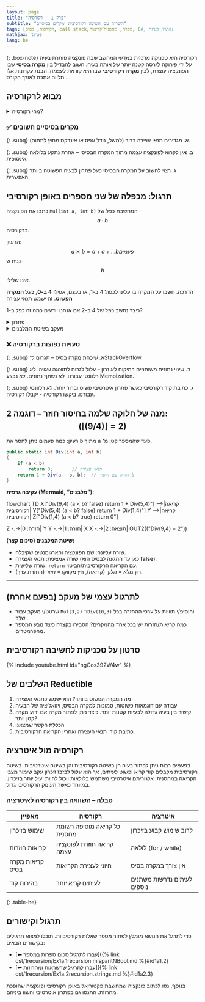```yaml
---
layout: page 
title: "פרק 1 – רקורסיה"
subtitle: "היכרות עם חשיבה רקורסיבית ומקרים בסיסיים"
tags: [רקורסיה, בסיס, call stack,מקרה, מחסנית־קריאות, C#, פתרון בעיות]
mathjax: true
lang: he
---
```


{: .box-note}
רקורסיה היא טכניקה מרכזית במדעי המחשב שבה פונקציה פותרת בעיה על ידי פירוקה לגרסה קטנה יותר של אותה בעיה. חשוב להבדיל בין **מקרה בסיסי** שבו הפונקציה עוצרת, לבין **מקרה רקורסיבי** שבו היא קוראת לעצמה. הבנת עקרונות אלו תלווה אתכם לאורך הקורס .


<!-- Source: UMBC CMSC 202 – Recursion lecture notes -->

## מבוא לרקורסיה

<details markdown="1">
<summary>מהי רקורסיה?</summary>

רקורסיה מתארת תהליך שבו פונקציה קוראת לעצמה לצורך פתרון בעיה. למשל, קביעת סכום של מערך יכולה להתבצע על ידי סכימת האיבר הראשון עם סכום המערך החל מהאיבר השני. כדי להבטיח שהאלגוריתם מסתיים, עלינו להגדיר **מקרה בסיס** – תנאי שבו הפונקציה מחזירה תוצאה ללא קריאה נוספת .

```csharp
// סכום אלמנטים במערך באמצעות רקורסיה
public static int Sum(int[] arr, int index)
{
    // מקרה בסיס – הגענו לסוף המערך
    if (index == arr.Length)
        return 0;

    // מקרה רקורסיבי – מוסיפים את הערך הנוכחי לסכום שאר האיברים
    return arr[index] + Sum(arr, index + 1);
}
```


<details markdown="1"><summary>הבנת מחסנית הקריאות</summary>

### הבנת מחסנית הקריאות

כל קריאה לפונקציה יוצרת רשומת קריאה חדשה במחסנית. כאשר אנחנו קוראים לפונקציה ברקורסיה, נוצרת שרשרת רשומות עד שמגיעים למקרה הבסיס. לאחר מכן הקריאות מסתיימות בסדר הפוך (LIFO), כמו במחסנית.

<div class="mermaid">
graph TD
    A["Sum(arr, 0)"] --> B["Sum(arr, 1)"]
    B --> C["Sum(arr, 2)"]
    C --> D["Sum(arr, 3)"]
    D --> E["Sum(arr, n)"]
    E --> F[0]
</div>

הדיאגרמה ממחישה כיצד הקריאות נערמות עד למקרה בסיס, ומסמנות חזרה עם הערך 0. כל קריאה מחכה לפתרון הקריאה העמוקה יותר לפני שהיא מחזירה את ערכה.

</details>

בקוד זה המקרה הבסיסי הוא כאשר `index` שווה לגודל המערך. המקרה הרקורסיבי מוסיף את האיבר הנוכחי לתוצאה של קריאה מחדש לפונקציה עם אינדקס מתקדם.

</details>

### ✅ מקרים בסיסיים חשובים

{: .subq}
א. מגדירים תנאי עצירה ברור (למשל, גודל אפס או אינדקס מחוץ לתחום).  

{: .subq}
ב. **אין** לקרוא לפונקציה עצמה מתוך המקרה הבסיסי – אחרת נתקע בלולאה אינסופית.  

{: .subq}
ג. רצוי לחשוב על המקרה הבסיסי כעל פתרון לבעיה הפשוטה ביותר האפשרית.  


## תרגול: מכפלה של שני מספרים באופן רקורסיבי
כתבו את הפונקציה `Mul(int a, int b)` המחשבת כפל של $$a·b$$ ברקורסיה. 

הרעיון: $$a⨯b = a+a+ ... b פעמים$$ נניח ש-$$b$$ אינו שלילי.

הדרכה. חשבו על המקרה בו עלינו לכפול 4 ב-1, או בעצם, אפילו **4 ב-0, כעל המקרה הפשוט**. זה ישמש תנאי עצירה

כיצד נחשב כפל של 4 ב-2 אם אנחנו יודעים כמה זה כפל ב-1?



<details markdown="1"><summary>פתרון</summary>

```csharp
public static int Mul(int a, int b)
{
  if (b == 0) 
    return 0; // תנאי עצירה
  return a + Mul(a, b - 1); // חזרה עם הקטנת b
}
```

</details>

<details markdown="1"><summary>מעקב בשיטת המלבנים</summary>


<div class="mermaid">

flowchart TD
A["Mul(4,3)
(b==0? false)
return 4 + Mul(4,2)"] -->|קריאה רקורסיבית| B["Mul(4,2)
(b==0? false)
return 4 + Mul(4,1)"]
B -->|קריאה רקורסיבית| C["Mul(4,1)
(b==0? false)
return 4 + Mul(4,0)"]
C -->|קריאה רקורסיבית| D["Mul(4,0)
(b==0? true)
return 0"]


D -.->|חזרה: 0| C
C -.->|חזרה: 4| B
B -.->|חזרה: 8| A
A -.->|תוצאה: 12| OUT(("Mul(4,3) = 12"))


</div>

{: .box-success }
**מעקב רקורסיה** בשיטת המלבנים: בשורה העליונה – שם הפונקציה והארגומנטים, בשורה האמצעית – תנאי העצירה, ובשורה השלישית – ביטוי ה־ `return`.  
בחיצים: **→** (חץ מלא) מציין *קריאה רקורסיבית (הלוך)*, ו־**-.->** (חץ מקווקו) מציין *החזרת ערך (חזור)*. במעקב שלהלן הכפל $$4·3$$


</details>



### ❌ טעויות נפוצות ברקורסיה

{: .subq}
א. שִׁיכְחַת מקרה בסיס – תגרום ל־StackOverflow.  

{: .subq}
ב. שינוי נתונים משותפים במיקום לא נכון – עלול לגרום לתוצאה שגויה. לא רלוונטי עבורנו. לא נשתף נתונים. לא נבצע Memoization.

{: .subq}
ג. כתיבת קוד רקורסיבי כאשר פתרון איטרטיבי פשוט וברור יותר. לא רלוונטי עבורנו. ביקשו רקורסיה - יקבלו רקורסיה.



## 2 מנה של חלוקה שלמה בחיסור חוזר – דוגמה: $$(\lfloor (9/4) \rfloor = 2)$$

רעיון: כמה פעמים ניתן לחסר את b מתוך a עד שהמספר קטן מ־b.

```csharp
public static int Div(int a, int b)
{
    if (a < b) 
        return 0;       // תנאי עצירה
    return 1 + Div(a - b, b);  // חזרה עם חיסור b
}
```

**עקיבה גרפית (Mermaid, “מלבנים”):**

<div class="mermaid">

flowchart TD
X["Div(9,4) 
(a < b? false)
return 1 + Div(5,4)"] -->|קריאה רקורסיבית| Y["Div(5,4)
(a < b? false)
return 1 + Div(1,4)"]
  Y -->|קריאה רקורסיבית| Z["Div(1,4)
(a < b? true)
return 0"]

  Z -.->|חזרה: 0| Y
  Y -.->|חזרה: 1| X
  X -.->|תוצאה: 2| OUT2(("Div(9,4) = 2"))

</div>
  
**שיטת המלבנים (סיכום קצר):**
- שורה עליונה: שם הפונקציה והארגומנטים שקיבלה.
- שורה אמצעית: תנאי העצירה (כאן עד ההגעה לבסיס הוא **false**).
- שורה שלישית: `return` עם הקריאה הרקורסיבית/הביטוי.
- חץ מלא = *הלוך* (קריאה), חץ מקווקו = *חזור* (החזרת ערך).

---

## לתרגול עצמי של מעקב (בפעם אחרת)

- שרטט/י מעקב עבור `Mul(3,2)` ו־`Div(10,3)` והוסיפ/י תוויות על ערכי ההחזרה בכל שלב.
- כמה קריאות/חזרות יש בכל אחד מהמקרים? הסבירו בקצרה כיצד נובע המספר מהפרמטרים.



## סרטון על טכניקות לחשיבה רקורסיבית
{% include youtube.html id="ngCos392W4w" %} 

## השלבים של Reductible
1. מה המקרה הפשוט ביותר? הוא ישמש כתנאי העצירה
1. עבודה עם דוגמאות פשוטות, סמוכות למקרה הבסיס, ויזואליציה של הבעיה
1. קישור בין בעיה גדולה לבעיות קטנות יותר. כיצד ניתן לפתור מקרה אם ידוע מקרה קטן יותר?
1. הכללת הקשר שמצאנו
1. כתיבת קוד: תנאי העצירה ואחריו הקריאה הרקורסיבית.


## רקורסיה מול איטרציה

בפעמים רבות ניתן לפתור בעיה הן בשיטה רקורסיבית והן בשיטה איטרטיבית. בשיטה רקורסיבית מקבלים קוד קריא ופשוט לעיתים, אך הוא עלול לבזבז זיכרון עקב שימור מצבי הקריאה במחסנית. אלגוריתם איטרטיבי משתמש בלולאות ויכול להיות יעיל יותר בזיכרון, במיוחד כאשר העומק הרקורסיבי גדול.

### טבלה – השוואה בין רקורסיה לאיטרציה

| מאפיין | רקורסיה | איטרציה |
| --- | --- | --- |
| שימוש בזיכרון | כל קריאה מוסיפה רשומת מחסנית | לרוב שימוש קבוע בזיכרון |
| קריאות חוזרות | קריאה חוזרת לפונקציה עצמה | לולאה (for / while) |
| קריאות מקרה בסיס | חיוני לעצירת הקריאות | אין צורך במקרה בסיס |
| בהירות קוד | לעיתים קריא יותר | לעיתים נדרשות משתנים נוספים |
{: .table-he}

## תרגול וקישורים

כדי לתרגל את הנושא מומלץ לפתור מספר שאלות רקורסיביות. תוכלו למצוא תרגילים בקישורים הבאים:

- [⬅ עברו לתרגיל סכום ספרות במספר]({% link cst/1recursion/Ex1a.1recursion.misparitNBool.md %}#id1a1.2)
- [⬅ עברו לתרגיל שרשראות ומחרוזות]({% link cst/1recursion/Ex1a.2recursion.strings.md %}#id1a2.3)

בנוסף, נסו לכתוב פונקציה שמחשבת פקטוריאל באופן רקורסיבי ופונקציה שהופכת מחרוזת. התנסו גם בפתרון איטרטיבי והשוו ביניהם.


